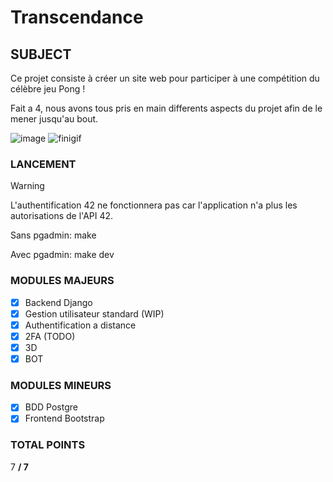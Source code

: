 # Transcendance

## SUBJECT

Ce projet consiste à créer un site web pour participer à une compétition du célèbre jeu Pong !

Fait a 4, nous avons tous pris en main differents aspects du projet afin de le mener jusqu'au bout.

![image](https://github.com/user-attachments/assets/281ee380-85f6-4f5c-a782-d8c5480e6820)
![finigif](https://github.com/user-attachments/assets/6a62c0f0-9104-411d-b414-09c0bab813c2)


### LANCEMENT

> [!WARNING] 
>  L'authentification 42 ne fonctionnera pas car l'application  n'a plus les autorisations de l'API 42.

Sans pgadmin: make

Avec pgadmin: make dev

### MODULES MAJEURS

- [x] Backend Django
- [x] Gestion utilisateur standard (WIP)
- [x] Authentification a distance
- [x] 2FA (TODO)
- [x] 3D
- [x] BOT 

### MODULES MINEURS

- [x] BDD Postgre
- [x] Frontend Bootstrap

### TOTAL POINTS

7 **/ 7**
